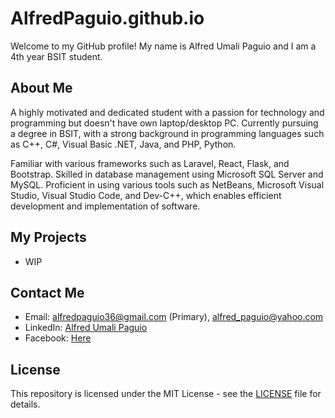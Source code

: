 # AlfredPaguio.github.io

Welcome to my GitHub profile! My name is Alfred Umali Paguio and I am a 4th year BSIT student.

## About Me

A highly motivated and dedicated student with a passion for technology and programming but doesn't have own laptop/desktop PC. Currently pursuing a degree in BSIT, with a strong background in programming languages such as C++, C#, Visual Basic .NET, Java, and PHP, Python. 

Familiar with various frameworks such as Laravel, React, Flask, and Bootstrap. Skilled in database management using Microsoft SQL Server and MySQL. Proficient in using various tools such as NetBeans, Microsoft Visual Studio, Visual Studio Code, and Dev-C++, which enables efficient development and implementation of software.

## My Projects

- WIP
<!---
- [Project 1 Name](https://github.com/username/project-1) - A brief description of the project
- [Project 2 Name](https://github.com/username/project-2) - A brief description of the project
-->
## Contact Me

- Email: alfredpaguio36@gmail.com (Primary), alfred_paguio@yahoo.com
- LinkedIn: [Alfred Umali Paguio](https://www.linkedin.com/in/alfred-paguio-322364260)
- Facebook: [Here](https://www.facebook.com/TTs.xD.Ap)

## License

This repository is licensed under the MIT License - see the [LICENSE](LICENSE) file for details.
